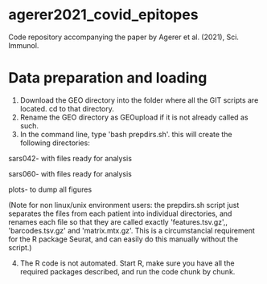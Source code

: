 # agerer2021_covid_epitopes
Code repository accompanying the paper by Agerer et al. (2021), Sci. Immunol.

# Data preparation and loading

1. Download the GEO directory into the folder where all the GIT scripts are located. cd to that directory.
2. Rename the GEO directory as GEOupload if it is not already called as such. 
3. In the command line, type 'bash prepdirs.sh'. this will create the following directories: 

sars042- with files ready for analysis 

sars060- with files ready for analysis

plots- to dump all figures

(Note for non linux/unix environment users: the prepdirs.sh script just separates the files from each patient into individual directories, and renames each file so that they are called exactly 'features.tsv.gz',, 'barcodes.tsv.gz' and 'matrix.mtx.gz'. This is a circumstancial requirement for the R package Seurat, and can easily do this manually without the script.)


4. The R code is not automated. Start R, make sure you have all the required packages described, and run the code chunk by chunk. 

